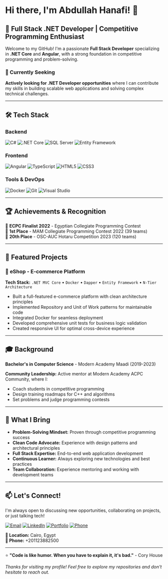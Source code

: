 # Hi there, I'm Abdullah Hanafi! 👋

## 🚀 Full Stack .NET Developer | Competitive Programming Enthusiast

Welcome to my GitHub! I'm a passionate **Full Stack Developer** specializing in **.NET Core** and **Angular**, with a strong foundation in competitive programming and problem-solving.

### 🎯 Currently Seeking
**Actively looking for .NET Developer opportunities** where I can contribute my skills in building scalable web applications and solving complex technical challenges.

---

## 🛠️ Tech Stack

### Backend
![C#](https://img.shields.io/badge/C%23-239120?style=for-the-badge&logo=c-sharp&logoColor=white)
![.NET Core](https://img.shields.io/badge/.NET_Core-512BD4?style=for-the-badge&logo=dotnet&logoColor=white)
![SQL Server](https://img.shields.io/badge/SQL_Server-CC2927?style=for-the-badge&logo=microsoft-sql-server&logoColor=white)
![Entity Framework](https://img.shields.io/badge/Entity_Framework-512BD4?style=for-the-badge&logo=dotnet&logoColor=white)

### Frontend
![Angular](https://img.shields.io/badge/Angular-DD0031?style=for-the-badge&logo=angular&logoColor=white)
![TypeScript](https://img.shields.io/badge/TypeScript-007ACC?style=for-the-badge&logo=typescript&logoColor=white)
![HTML5](https://img.shields.io/badge/HTML5-E34F26?style=for-the-badge&logo=html5&logoColor=white)
![CSS3](https://img.shields.io/badge/CSS3-1572B6?style=for-the-badge&logo=css3&logoColor=white)

### Tools & DevOps
![Docker](https://img.shields.io/badge/Docker-2496ED?style=for-the-badge&logo=docker&logoColor=white)
![Git](https://img.shields.io/badge/Git-F05032?style=for-the-badge&logo=git&logoColor=white)
![Visual Studio](https://img.shields.io/badge/Visual_Studio-5C2D91?style=for-the-badge&logo=visual-studio&logoColor=white)

---

## 🏆 Achievements & Recognition

🥇 **ECPC Finalist 2022** - Egyptian Collegiate Programming Contest  
🥇 **1st Place** - MAM Collegiate Programming Contest 2022 (39 teams)  
🥉 **20th Place** - OSC-AUC Hotaru Competition 2023 (120 teams)

---

## 💼 Featured Projects

### 🛒 **eShop - E-commerce Platform**
**Tech Stack:** `.NET MVC Core` • `Docker` • `Dapper` • `Entity Framework` • `N-Tier Architecture`

- Built a full-featured e-commerce platform with clean architecture principles
- Implemented Repository and Unit of Work patterns for maintainable code
- Integrated Docker for seamless deployment
- Developed comprehensive unit tests for business logic validation
- Created responsive UI for optimal cross-device experience

---

## 🎓 Background

**Bachelor's in Computer Science** - Modern Academy Maadi (2019-2023)

**Community Leadership:** Active mentor at Modern Academy ACPC Community, where I:
- Coach students in competitive programming
- Design training roadmaps for C++ and algorithms
- Set problems and judge programming contests

---

## 🌟 What I Bring

- **Problem-Solving Mindset:** Proven through competitive programming success
- **Clean Code Advocate:** Experience with design patterns and architectural principles
- **Full Stack Expertise:** End-to-end web application development
- **Continuous Learner:** Always exploring new technologies and best practices
- **Team Collaboration:** Experience mentoring and working with development teams

---

## 📫 Let's Connect!

I'm always open to discussing new opportunities, collaborating on projects, or just talking tech!

[![Email](https://img.shields.io/badge/Email-D14836?style=for-the-badge&logo=gmail&logoColor=white)](mailto:abdullah.hanfi@protonmail.com)
[![LinkedIn](https://img.shields.io/badge/LinkedIn-0077B5?style=for-the-badge&logo=linkedin&logoColor=white)](https://www.linkedin.com/in/abdullah-hanafi-7a3abb204/)
[![Portfolio](https://img.shields.io/badge/Portfolio-000000?style=for-the-badge&logo=About.me&logoColor=white)](abdullahhanfi.github.io/portfolio/)
[![Phone](https://img.shields.io/badge/Phone-25D366?style=for-the-badge&logo=whatsapp&logoColor=white)](tel:+201123882500)

**📍 Location:** Cairo, Egypt  
**📱 Phone:** +201123882500

---

⭐ **"Code is like humor. When you have to explain it, it's bad."** - Cory House

*Thanks for visiting my profile! Feel free to explore my repositories and don't hesitate to reach out.*
